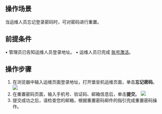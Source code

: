## 操作场景
当运维人员忘记登录密码时，可对密码进行重置。

## 前提条件
•	管理员已告知运维人员登录地址。
•	运维人员已完成 [账号激活](https://cloud.tencent.com/document/product/1025/55183#step2)。

## 操作步骤
1. 在浏览器中输入运维页面登录地址，打开堡垒机运维页面，单击**忘记密码**。
![](https://qcloudimg.tencent-cloud.cn/raw/6d122351fff8fb51908e05072379682a.png)
2. 在重置密码页面，输入手机号、验证码、邮箱信息后，单击**提交**。
![](https://qcloudimg.tencent-cloud.cn/raw/53b291311cc56bd0f631a2365bea1ffa.png)
3. 提交成功之后，请检查您的邮箱，根据重置密码邮件的指引完成重置密码操作。
